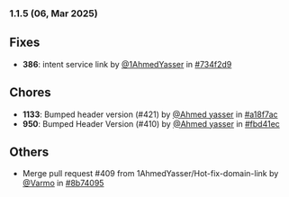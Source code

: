 ### 1.1.5 (06, Mar 2025)
## Fixes
- **386**: intent service link by [<u>@1AhmedYasser</u>](https://www.github.com/1AhmedYasser) in [#734f2d9](https://github.com/buerokratt/Service-Module/commit/734f2d9)
## Chores
- **1133**: Bumped header version (#421) by [<u>@Ahmed yasser</u>](https://www.github.com/Ahmedyasser) in [#a18f7ac](https://github.com/buerokratt/Service-Module/commit/a18f7ac)
- **950**: Bumped Header Version (#410) by [<u>@Ahmed yasser</u>](https://www.github.com/Ahmedyasser) in [#fbd41ec](https://github.com/buerokratt/Service-Module/commit/fbd41ec)
## Others
- Merge pull request #409 from 1AhmedYasser/Hot-fix-domain-link by [<u>@Varmo</u>](https://www.github.com/Varmo) in [#8b74095](https://github.com/buerokratt/Service-Module/commit/8b74095)
